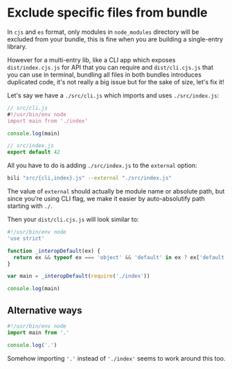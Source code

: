 # Exclude specific files from bundle

In `cjs` and `es` format, only modules in `node_modules` directory will be excluded from your bundle, this is fine when you are building a single-entry library.

However for a multi-entry lib, like a CLI app which exposes `dist/index.cjs.js` for API that you can require and `dist/cli.cjs.js` that you can use in terminal, bundling all files in both bundles introduces duplicated code, it's not really a big issue but for the sake of size, let's fix it!

Let's say we have a `./src/cli.js` which imports and uses `./src/index.js`:

```js
// src/cli.js
#!/usr/bin/env node
import main from './index'

console.log(main)
```

```js
// src/index.js
export default 42
```

All you have to do is adding `./src/index.js` to the `external` option:

```bash
bili "src/{cli,index}.js" --external "./src/index.js"
```

The value of `external` should actually be module name or absolute path, but since you're using CLI flag, we make it easier by auto-absolutify path starting with `./`.

Then your `dist/cli.cjs.js` will look similar to:

```js
#!/usr/bin/env node
'use strict'

function _interopDefault(ex) {
  return ex && typeof ex === 'object' && 'default' in ex ? ex['default'] : ex
}

var main = _interopDefault(require('./index'))

console.log(main)
```

## Alternative ways

```js
#!/usr/bin/env node
import main from '.'

console.log('.')
```

Somehow importing `'.'` instead of `'./index'` seems to work around this too.
